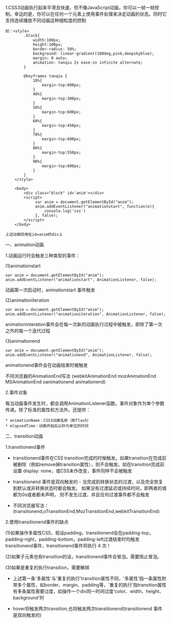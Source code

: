 1.CSS3动画执行起来平滑且快速，但不像JavaScript动画，你可以一帧一帧控制。幸运的是，你可以在任何一个元素上使用事件处理来决定动画的状态。同时它支持连续播放不同动画这种细粒度的控制

	如：<style>
	        .block{
	            width:100px;
	            height:100px;
	            border-radius: 50%;
	            background: linear-gradient(180deg,pink,deepskyblue);
	            margin: 0 auto;
	            animation: tanqiu 2s ease-in infinite alternate;
	        }
	        
	        @keyframes tanqiu {
	            10%{
	                margin-top:600px;
	            }
	            40%{
	                margin-top:300px;
	            }
	            50%{
	                margin-top:600px;
	            }
	            60%{
	                margin-top:450px;
	            }
	            70%{
	                margin-top:600px;
	            }
	            80%{
	                margin-top:550px;
	            }
	            90%{
	                margin-top:600px;
	            }
	        }
	    </style>

		<body>
		    <div class="block" id='anim'></div>
		    <script>
		         var anim = document.getElementById("anim");
		         anim.addEventListener("animationstart", function(e){
		             console.log('sss')
		         }, false);
		    </script>
		</body>

	上述动画将用在id=anim的div上

一、animation动画

1.动画运行时会触发三种类型的事件：

(1)animationstart

	var anim = document.getElementById("anim");
	anim.addEventListener("animationstart", AnimationListener, false);

动画第一次启动时，animationstart 事件触发

(2)animationiteration

	var anim = document.getElementById("anim");
	anim.addEventListener("animationiteration", AnimationListener, false);

animationinteration事件会在每一次新的动画执行过程中被触发，即除了第一次之外的每一个迭代过程

(3)animationend

	var anim = document.getElementById("anim");
	anim.addEventListener("animationend", AnimationListener, false);

animationend事件会在动画结束时被触发

不同浏览器的AnimationEnd写法 (webkitAnimationEnd mozAnimationEnd MSAnimationEnd oanimationend animationend)

2.事件对象

每当动画事件发生时，都会调用AnimationListener函数。事件对象作为单个参数传递。除了标准的属性和方法外，还提供：

    * animationName：CSS3动画名称（即flash）
    * elapsedTime：动画开始后以秒为单位的时间

二、transition动画

1.transitionend事件

* transitionend事件在CSS transition完成的时候触发。如果transition在完成前被删除（例如remove掉transition属性），则不会触发。如在transition完成前设置 display: none，或CSS未作改变，事件同样不会被触发

* transitionend 事件是双向触发的 - 当完成到转换状态的过渡，以及完全恢复到默认或非转换状态时都会触发。 如果没有过渡延迟或持续时间，即两者的值都为0s或者都未声明， 则不发生过渡，并且任何过渡事件都不会触发

* 不同浏览器写法：(transitionend,oTransitionEnd,MozTransitionEnd,webkitTransitionEnd)

2.使用transitionend事件的缺点

(1)如果操作多属性CSS，假设padding，transitionend会在padding-top，padding-right，padding-bottom，padding-left过渡结束时均触发transitionend事件，transitionend事件将执行 4 次！

(2)如果子元素也有transition的话，transitionend事件会冒泡。需要阻止冒泡。

(3)如果是重复的执行transition，需要解绑

* 上述第一条'多属性'与'重复的执行'transition属性不同，'多属性'指一条属性附带多个属性，如border、margin、padding等，'重复的执行'指transition属性有多条属性需要过度，如操作一个div同一时间过度'color、width、height、background'时

* hover将触发两次transition,也将触发两次transitionend(transitionend 事件是双向触发的)